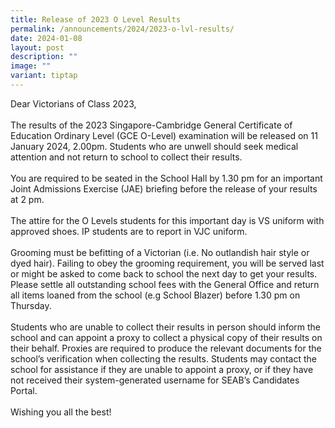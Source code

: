 ```yaml
---
title: Release of 2023 O Level Results
permalink: /announcements/2024/2023-o-lvl-results/
date: 2024-01-08
layout: post
description: ""
image: ""
variant: tiptap
---
```

<p>Dear Victorians of Class 2023,<br><br>The results of the 2023 Singapore-Cambridge General Certificate of Education Ordinary Level (GCE O-Level) examination will be released on 11 January 2024, 2.00pm. Students who are unwell should seek medical attention and not return to school to collect their results.<br><br>You are required to be seated in the School Hall by 1.30 pm for an important Joint Admissions Exercise (JAE) briefing before the release of your results at 2 pm.<br><br>The attire for the O Levels students for this important day is VS uniform with approved shoes. IP students are to report in VJC uniform.<br><br>Grooming must be befitting of a Victorian (i.e. No outlandish hair style or dyed hair). Failing to obey the grooming requirement, you will be served last or might be asked to come back to school the next day to get your results. Please settle all outstanding school fees with the General Office and return all items loaned from the school (e.g School Blazer) before 1.30 pm on Thursday.<br><br>Students who are unable to collect their results in person should inform the school and can appoint a proxy to collect a physical copy of their results on their behalf. Proxies are required to produce the relevant documents for the school’s verification when collecting the results. Students may contact the school for assistance if they are unable to appoint a proxy, or if they have not received their system-generated username for SEAB’s Candidates Portal.<br><br>Wishing you all the best!</p>